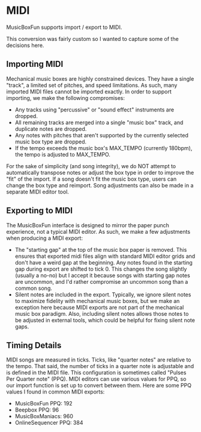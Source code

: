 # MIDI

MusicBoxFun supports import / export to MIDI.

This conversion was fairly custom so I wanted to capture some of the decisions here.

## Importing MIDI

Mechanical music boxes are highly constrained devices. They have a single "track", a limited set of pitches, and speed limitations. As such, many imported MIDI files cannot be imported exactly. In order to support importing, we make the following compromises:
- Any tracks using "percussive" or "sound effect" instruments are dropped.
- All remaining tracks are merged into a single "music box" track, and duplicate notes are dropped.
- Any notes with pitches that aren't supported by the currently selected music box type are dropped.
- If the tempo exceeds the music box's MAX_TEMPO (currently 180bpm), the tempo is adjusted to MAX_TEMPO.

For the sake of simplicity (and song integrity), we do NOT attempt to automatically transpose notes or adjust the box type in order to improve the "fit" of the import. If a song doesn't fit the music box type, users can change the box type and reimport. Song adjustments can also be made in a separate MIDI editor tool.

## Exporting to MIDI

The MusicBoxFun interface is designed to mirror the paper punch experience, not a typical MIDI editor. As such, we make a few adjustments when producing a MIDI export:
- The "starting gap" at the top of the music box paper is removed. This ensures that exported midi files align with standard MIDI editor grids and don't have a weird gap at the beginning. Any notes found in the starting gap during export are shifted to tick 0. This changes the song slightly (usually a no-no) but I accept it because songs with starting gap notes are uncommon, and I'd rather compromise an uncommon song than a common song.
- Silent notes are included in the export. Typically, we ignore silent notes to maximize fidelity with mechanical music boxes, but we make an exception here because MIDI exports are not part of the mechanical music box paradigm. Also, including silent notes allows those notes to be adjusted in external tools, which could be helpful for fixing silent note gaps.

## Timing Details

MIDI songs are measured in ticks. Ticks, like "quarter notes" are relative to the tempo. That said, the number of ticks in a quarter note is adjustable and is defined in the MIDI file. This configuration is sometimes called "Pulses Per Quarter note" (PPQ). MIDI editors can use various values for PPQ, so our import function is set up to convert between them. Here are some PPQ values I found in common MIDI exports:

- MusicBoxFun PPQ: 192
- Beepbox PPQ: 96
- MusicBoxManiacs: 960
- OnlineSequencer PPQ: 384
